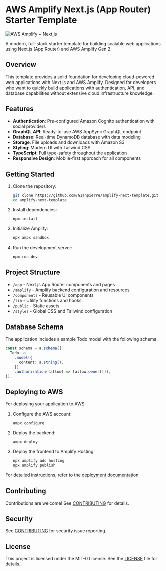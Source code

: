 # AWS Amplify Next.js (App Router) Starter Template

![AWS Amplify + Next.js](https://github.com/G1anpierre/amplify-next-template/raw/main/public/amplify-next.png)

A modern, full-stack starter template for building scalable web applications using Next.js (App Router) and AWS Amplify Gen 2.

## Overview

This template provides a solid foundation for developing cloud-powered web applications with Next.js and AWS Amplify. Designed for developers who want to quickly build applications with authentication, API, and database capabilities without extensive cloud infrastructure knowledge.

## Features

- **Authentication**: Pre-configured Amazon Cognito authentication with social providers
- **GraphQL API**: Ready-to-use AWS AppSync GraphQL endpoint
- **Database**: Real-time DynamoDB database with data modeling
- **Storage**: File uploads and downloads with Amazon S3
- **Styling**: Modern UI with Tailwind CSS
- **TypeScript**: Full type-safety throughout the application
- **Responsive Design**: Mobile-first approach for all components

## Getting Started

1. Clone the repository:
   ```bash
   git clone https://github.com/G1anpierre/amplify-next-template.git
   cd amplify-next-template
   ```

2. Install dependencies:
   ```bash
   npm install
   ```

3. Initialize Amplify:
   ```bash
   npx ampx sandbox
   ```

4. Run the development server:
   ```bash
   npm run dev
   ```

## Project Structure

- `/app` - Next.js App Router components and pages
- `/amplify` - Amplify backend configuration and resources
- `/components` - Reusable UI components
- `/lib` - Utility functions and hooks
- `/public` - Static assets
- `/styles` - Global CSS and Tailwind configuration

## Database Schema

The application includes a sample Todo model with the following schema:

```typescript
const schema = a.schema({
  Todo: a
    .model({
      content: a.string(),
    })
    .authorization((allow) => [allow.owner()]),
});
```

## Deploying to AWS

For deploying your application to AWS:

1. Configure the AWS account:
   ```bash
   ampx configure
   ```

2. Deploy the backend:
   ```bash
   ampx deploy
   ```

3. Deploy the frontend to Amplify Hosting:
   ```bash
   npx amplify add hosting
   npx amplify publish
   ```

For detailed instructions, refer to the [deployment documentation](https://docs.amplify.aws/nextjs/start/quickstart/nextjs-app-router-client-components/#deploy-a-fullstack-app-to-aws).

## Contributing

Contributions are welcome! See [CONTRIBUTING](CONTRIBUTING.md) for details.

## Security

See [CONTRIBUTING](CONTRIBUTING.md#security-issue-notifications) for security issue reporting.

## License

This project is licensed under the MIT-0 License. See the [LICENSE](LICENSE) file for details.